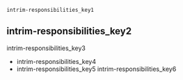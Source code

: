 ```ngMeta
intrim-responsibilities_key1
```
## intrim-responsibilities_key2
intrim-responsibilities_key3

* intrim-responsibilities_key4
* intrim-responsibilities_key5
intrim-responsibilities_key6